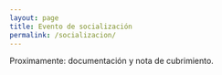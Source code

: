 ```yaml
---
layout: page
title: Evento de socialización
permalink: /socializacion/
---
```

Proximamente: documentación y nota de cubrimiento.